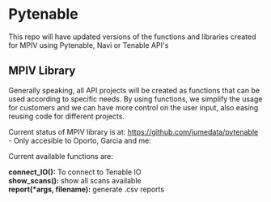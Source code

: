 # Pytenable

This repo will have updated versions of the functions and libraries created for MPIV using Pytenable, Navi or Tenable API's

## MPIV Library

Generally speaking, all API projects will be created as functions that can be used according to specific needs. By using functions, we simplify the usage for customers and we can have more control on the user input, also easing reusing code for different projects.

Current status of MPIV library is at: https://github.com/jumedata/pytenable - Only accesible to Oporto, Garcia and me:

Current available functions are:

**connect_IO():** To connect to Tenable IO  
**show_scans():** show all scans available  
**report(\*args, filename):** generate .csv reports  
